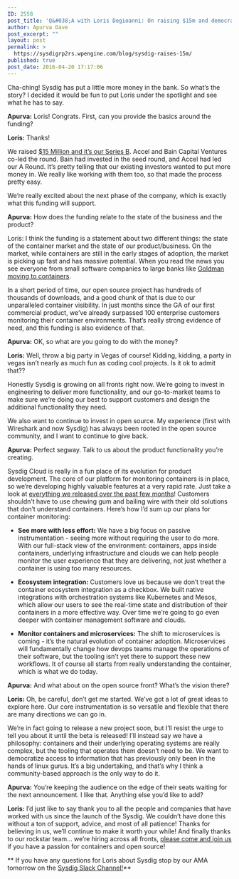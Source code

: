 ```yaml
---
ID: 2558
post_title: 'Q&#038;A with Loris Degioanni: On raising $15m and democratizing containers'
author: Apurva Dave
post_excerpt: ""
layout: post
permalink: >
  https://sysdigrp2rs.wpengine.com/blog/sysdig-raises-15m/
published: true
post_date: 2016-04-20 17:17:06
---
```

Cha-ching! Sysdig has put a little more money in the bank. So what’s the story? I decided it would be fun to put Loris under the spotlight and see what he has to say.

**Apurva:** Loris! Congrats. First, can you provide the basics around the funding?

**Loris:** Thanks! 

We raised [$15 Million and it’s our Series B][1]. Accel and Bain Capital Ventures co-led the round. Bain had invested in the seed round, and Accel had led our A Round. It’s pretty telling that our existing investors wanted to put more money in. We really like working with them too, so that made the process pretty easy.

We’re really excited about the next phase of the company, which is exactly what this funding will support.

**Apurva:** How does the funding relate to the state of the business and the product?

Loris: I think the funding is a statement about two different things: the state of the container market and the state of our product/business. On the market, while containers are still in the early stages of adoption, the market is picking up fast and has massive potential. When you read the news you see everyone from small software companies to large banks like [Goldman moving to containers][2]. 

In a short period of time, our open source project has hundreds of thousands of downloads, and a good chunk of that is due to our unparalleled container visibility. In just months since the GA of our first commercial product, we’ve already surpassed 100 enterprise customers monitoring their container environments. That’s really strong evidence of need, and this funding is also evidence of that.

**Apurva:** OK, so what are you going to do with the money?

**Loris:** Well, throw a big party in Vegas of course! Kidding, kidding, a party in vegas isn’t nearly as much fun as coding cool projects. Is it ok to admit that??

Honestly Sysdig is growing on all fronts right now. We’re going to invest in engineering to deliver more functionality, and our go-to-market teams to make sure we’re doing our best to support customers and design the additional functionality they need.

We also want to continue to invest in open source. My experience (first with Wireshark and now Sysdig) has always been rooted in the open source community, and I want to continue to give back. 

**Apurva:** Perfect segway. Talk to us about the product functionality you’re creating. 

Sysdig Cloud is really in a fun place of its evolution for product development. The core of our platform for monitoring containers is in place, so we’re developing highly valuable features at a very rapid rate. Just take a look at [everything we released over the past few months][3]! Customers shouldn’t have to use chewing gum and bailing wire with their old solutions that don’t understand containers. Here’s how I’d sum up our plans for container monitoring:

*   **See more with less effort:** We have a big focus on passive instrumentation - seeing more without requiring the user to do more. With our full-stack view of the environment: containers, apps inside containers, underlying infrastructure and clouds we can help people monitor the user experience that they are delivering, not just whether a container is using too many resources. 

*   **Ecosystem integration:** Customers love us because we don’t treat the container ecosystem integration as a checkbox. We built native integrations with orchestration systems like Kubernetes and Mesos, which allow our users to see the real-time state and distribution of their containers in a more effective way. Over time we’re going to go even deeper with container management software and clouds.

*   **Monitor containers and microservices:** The shift to microservices is coming - it’s the natural evolution of container adoption. Microservices will fundamentally change how devops teams manage the operations of their software, but the tooling isn’t yet there to support these new workflows. It of course all starts from really understanding the container, which is what we do today.

**Apurva:** And what about on the open source front? What’s the vision there?

**Loris:** Oh, be careful, don’t get me started. We’ve got a lot of great ideas to explore here. Our core instrumentation is so versatile and flexible that there are many directions we can go in.

We’re in fact going to release a new project soon, but I’ll resist the urge to tell you about it until the beta is released! I’ll instead say we have a philosophy: containers and their underlying operating systems are really complex, but the tooling that operates them doesn’t need to be. We want to democratize access to information that has previously only been in the hands of linux gurus. It’s a big undertaking, and that’s why I think a community-based approach is the only way to do it.

**Apurva:** You’re keeping the audience on the edge of their seats waiting for the next announcement. I like that. Anything else you’d like to add?

**Loris:** I’d just like to say thank you to all the people and companies that have worked with us since the launch of the Sysdig. We couldn’t have done this without a ton of support, advice, and most of all patience! Thanks for believing in us, we’ll continue to make it worth your while! And finally thanks to our rockstar team… we’re hiring across all fronts, [please come and join us][4] if you have a passion for containers and open source!

**
If you have any questions for Loris about Sysdig stop by our AMA tomorrow on the [Sysdig Slack Channel!][5]**

 [1]: https://sysdigrp2rs.wpengine.com/press-releases/sysdig-series-b-container-monitoring/
 [2]: http://blogs.wsj.com/cio/2016/02/24/big-changes-in-goldmans-software-emerge-from-small-containers/
 [3]: https://sysdigrp2rs.wpengine.com/blog/sysdig-cloud-spring-2016-release/
 [4]: https://sysdigrp2rs.wpengine.com/jobs/
 [5]: https://slack.sysdigrp2rs.wpengine.com/
